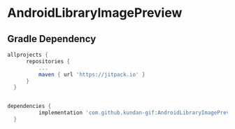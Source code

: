 # AndroidLibraryImagePreview

  ## Gradle Dependency
  ``` gradle
  allprojects {
		repositories {
			...
			maven { url 'https://jitpack.io' }
		}
	}

 
 dependencies {
	        implementation 'com.github.kundan-gif:AndroidLibraryImagePreview:1.0.1'
	}
  ```
